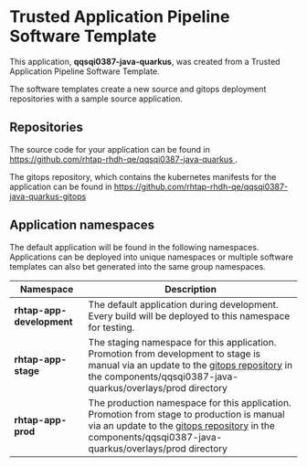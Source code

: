 # Trusted Application Pipeline Software Template

This application, **qqsqi0387-java-quarkus**, was created from a Trusted Application Pipeline Software Template.

The software templates create a new source and gitops deployment repositories with a sample source application. 

## Repositories

The source code for your application can be found in [https://github.com/rhtap-rhdh-qe/qqsqi0387-java-quarkus ](https://github.com/rhtap-rhdh-qe/qqsqi0387-java-quarkus ).
 
The gitops repository, which contains the kubernetes manifests for the application can be found in 
[https://github.com/rhtap-rhdh-qe/qqsqi0387-java-quarkus-gitops ](https://github.com/rhtap-rhdh-qe/qqsqi0387-java-quarkus-gitops ) 

## Application namespaces 

The default application will be found in the following namespaces. Applications can be deployed into unique namespaces or multiple software templates can also bet generated into the same group namespaces.  

|  Namespace   |  Description   |  
| -------- | -------- |   
| **rhtap-app-development** | The default application during development. Every build will be deployed to this namespace for testing. | 
| **rhtap-app-stage** | The staging namespace for this application. Promotion from development to stage is manual via an update to the [gitops repository](https://github.com/rhtap-rhdh-qe/qqsqi0387-java-quarkus-gitops ) in the components/qqsqi0387-java-quarkus/overlays/prod directory |  
| **rhtap-app-prod** | The production namespace for this application. Promotion from stage to production is manual via an update to the [gitops repository](https://github.com/rhtap-rhdh-qe/qqsqi0387-java-quarkus-gitops ) in the components/qqsqi0387-java-quarkus/overlays/prod directory | 